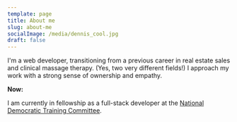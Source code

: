 ```yaml
---
template: page
title: About me
slug: about-me
socialImage: /media/dennis_cool.jpg
draft: false
---
```

I'm a web developer, transitioning from a previous career in real estate sales and clinical massage therapy. (Yes, two very different fields!) I approach my work with a strong sense of ownership and empathy. 

**Now:**

I am currently in fellowship as a full-stack developer at the [National Democratic Training Committee](https://www.traindemocrats.org).